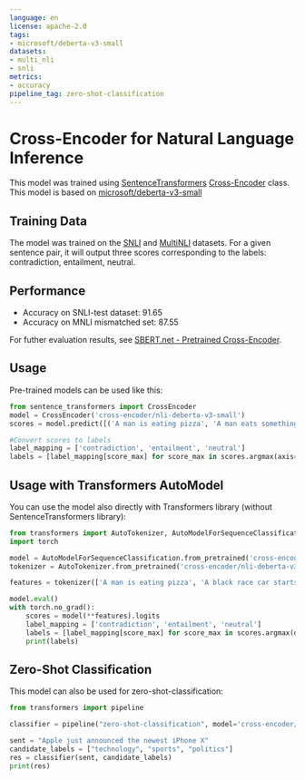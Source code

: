 ```yaml
---
language: en
license: apache-2.0
tags:
- microsoft/deberta-v3-small
datasets:
- multi_nli
- snli
metrics:
- accuracy
pipeline_tag: zero-shot-classification
---
```


# Cross-Encoder for Natural Language Inference
This model was trained using [SentenceTransformers](https://sbert.net) [Cross-Encoder](https://www.sbert.net/examples/applications/cross-encoder/README.html) class. This model is based on [microsoft/deberta-v3-small](https://huggingface.co/microsoft/deberta-v3-small)

## Training Data
The model was trained on the [SNLI](https://nlp.stanford.edu/projects/snli/) and [MultiNLI](https://cims.nyu.edu/~sbowman/multinli/) datasets. For a given sentence pair, it will output three scores corresponding to the labels: contradiction, entailment, neutral.

## Performance
- Accuracy on SNLI-test dataset: 91.65
- Accuracy on  MNLI mismatched set: 87.55

For futher evaluation results, see [SBERT.net - Pretrained Cross-Encoder](https://www.sbert.net/docs/pretrained_cross-encoders.html#nli).

## Usage

Pre-trained models can be used like this:
```python
from sentence_transformers import CrossEncoder
model = CrossEncoder('cross-encoder/nli-deberta-v3-small')
scores = model.predict([('A man is eating pizza', 'A man eats something'), ('A black race car starts up in front of a crowd of people.', 'A man is driving down a lonely road.')])

#Convert scores to labels
label_mapping = ['contradiction', 'entailment', 'neutral']
labels = [label_mapping[score_max] for score_max in scores.argmax(axis=1)]
```

## Usage with Transformers AutoModel
You can use the model also directly with Transformers library (without SentenceTransformers library):
```python
from transformers import AutoTokenizer, AutoModelForSequenceClassification
import torch

model = AutoModelForSequenceClassification.from_pretrained('cross-encoder/nli-deberta-v3-small')
tokenizer = AutoTokenizer.from_pretrained('cross-encoder/nli-deberta-v3-small')

features = tokenizer(['A man is eating pizza', 'A black race car starts up in front of a crowd of people.'], ['A man eats something', 'A man is driving down a lonely road.'],  padding=True, truncation=True, return_tensors="pt")

model.eval()
with torch.no_grad():
    scores = model(**features).logits
    label_mapping = ['contradiction', 'entailment', 'neutral']
    labels = [label_mapping[score_max] for score_max in scores.argmax(dim=1)]
    print(labels)
```

## Zero-Shot Classification
This model can also be used for zero-shot-classification:
```python
from transformers import pipeline

classifier = pipeline("zero-shot-classification", model='cross-encoder/nli-deberta-v3-small')

sent = "Apple just announced the newest iPhone X"
candidate_labels = ["technology", "sports", "politics"]
res = classifier(sent, candidate_labels)
print(res)
``` 